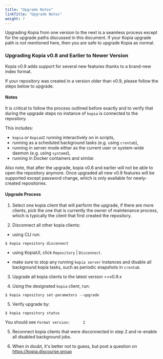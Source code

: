 ```yaml
---
title: "Upgrade Notes"
linkTitle: "Upgrade Notes"
weight: 7
---
```


Upgrading Kopia from one version to the next is a seamless process except for the upgrade paths discussed in this document. If your Kopia upgrade path is not mentioned here, then you are safe to upgrade Kopia as normal.

### Upgrading Kopia v0.8 and Earlier to Newer Version

Kopia v0.9 adds support for several new features thanks to a brand-new index format.

If your repository was created in a version older than v0.9, please follow the steps below to upgrade.

#### Notes

It is critical to follow the process outlined before exactly and to verify that during the upgrade steps no instance of `kopia` is connected to the repository. 

This includes:

* `kopia` or `KopiaUI` running interactively on in scripts,
* running as a scheduled background tasks (e.g. using `crontab`),
* running in server mode either as the current user or system-wide daemon (e.g. using `systemd`),
* running in Docker containers and similar.

Also note, that after the upgrade, kopia v0.8 and earlier will not be able to open the repository anymore. Once upgraded all new v0.9 features will be supported except password change, which is only
available for newly-created repositories.

#### Upgrade Process

1. Select one kopia client that will perform the upgrade, if there are more clients, pick the one that is currently the owner of maintenance process, which is typically the client that first created the repository.

2. Disconnect all other kopia clients:

* using CLI run:

```
$ kopia repository disconnect
```

* using KopiaUI, click `Repository` | `Disconnect`.  

* make sure to stop any running `kopia server` instances and disable all background kopia tasks, such as periodic snapshots in `crontab`.

3. Upgrade all kopia clients to the latest version >=v0.9.x

4. Using the designated `kopia` client, run:

```
$ kopia repository set-parameters --upgrade
```

5. Verify upgrade by:

```
$ kopia repository status
```

You should see `Format version:      2`

5. Reconnect kopia clients that were disconnected in step 2 and re-enable all disabled background jobs.

6. When in doubt, it's better not to guess, but post a question on https://kopia.discourse.group

